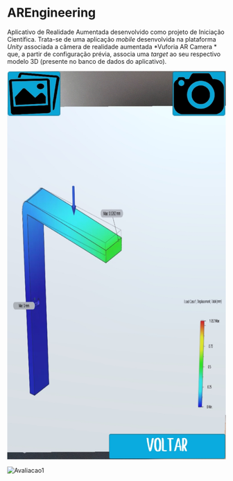 # AREngineering
Aplicativo de Realidade Aumentada desenvolvido como projeto de Iniciação Científica. Trata-se de uma aplicação *mobile* desenvolvida na plataforma *Unity* associada a câmera de realidade aumentada *Vuforia AR Camera * que, a partir de configuração prévia, associa uma *target* ao seu respectivo modelo 3D (presente no banco de dados do aplicativo).



![alt text](https://github.com/AndreMarques2002/AREngineering/blob/master//AR_images/CameraAR2.jpg)



<img width="200" alt="Avaliacao1" src="https://user-images.githubusercontent.com/68757646/193473045-66ff2e3d-794f-4dc9-91cf-8c91a054d783.jpg">

